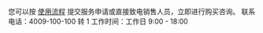 您可以按 [使用流程](https://cloud.tencent.com/document/product/586/10975) 提交服务申请或直接致电销售人员，立即进行购买咨询。
联系电话：4009-100-100 转 1
工作时间：工作日 9:00 - 18:00
